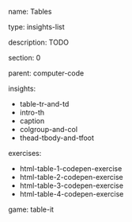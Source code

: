 name: Tables

type: insights-list

description: TODO

section: 0

parent: computer-code

insights:
  - table-tr-and-td
  - intro-th
  - caption
  - colgroup-and-col
  - thead-tbody-and-tfoot

exercises:
  - html-table-1-codepen-exercise
  - html-table-2-codepen-exercise
  - html-table-3-codepen-exercise
  - html-table-4-codepen-exercise

game: table-it
